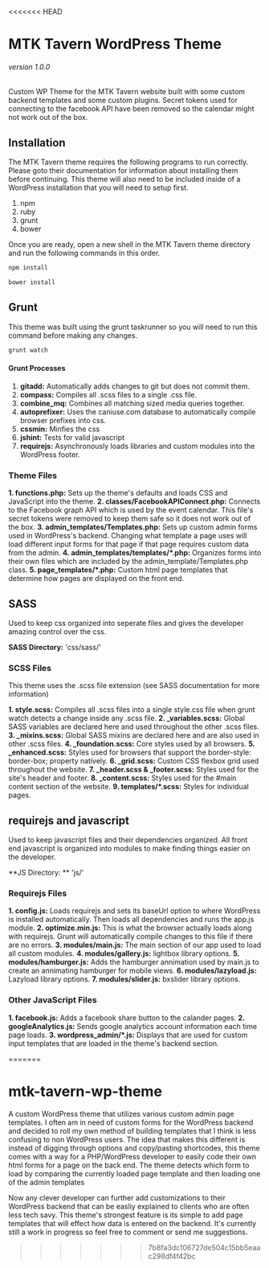 <<<<<<< HEAD
# MTK Tavern WordPress Theme
###### version 1.0.0

Custom WP Theme for the MTK Tavern website built with some custom backend templates and some custom plugins.  Secret tokens used for connecting to the facebook API have been removed so the calendar might not work out of the box.

## Installation

The MTK Tavern theme requires the following programs to run correctly.  Please goto their documentation for 
information about installing them before continuing.  This theme will also need to be included inside of a 
WordPress installation that you will need to setup first.

1. npm
2. ruby
3. grunt
4. bower

Once you are ready, open a new shell in the MTK Tavern theme directory and run the following commands in this order.

```bash
npm install
``` 

```bash
bower install
```

## Grunt

This theme was built using the grunt taskrunner so you will need to run this command before making any changes.

```bash
grunt watch
```

#### Grunt Processes

1. **gitadd:** Automatically adds changes to git but does not commit them.
2. **compass:** Compiles all .scss files to a single .css file.
3. **combine_mq:** Combines all matching sized media queries together.
4. **autoprefixer:** Uses the caniuse.com database to automatically compile browser prefixes into css.
5. **cssmin:** Minfies the css
6. **jshint:** Tests for valid javascript
7. **requirejs:** Asynchronously loads libraries and custom modules into the WordPress footer.

### Theme Files

**1. functions.php:** Sets up the theme's defaults and loads CSS and JavaScript into the theme.
**2. classes/FacebookAPIConnect.php:** Connects to the Facebook graph API which is used by the event calendar.  This file's secret tokens were removed to keep them safe so it does not work out of the box.
**3. admin_templates/Templates.php:** Sets up custom admin forms used in WordPress's backend.  Changing what template a page uses will load different input forms for that page if that page requires custom data from the admin.
**4. admin_templates/templates/*.php:** Organizes forms into their own files which are included by the admin_template/Templates.php class.
**5. page_templates/*.php:** Custom html page templates that determine how pages are displayed on the front end.

## SASS

Used to keep css organized into seperate files and gives the developer amazing control over the css.

**SASS Directory:** 'css/sass/'

### SCSS Files

This theme uses the .scss file extension (see SASS documentation for more information)

**1. style.scss:** Compiles all .scss files into a single style.css file when grunt watch detects a change inside any .scss file.
**2. _variables.scss:** Global SASS variables are declared here and used throughout the other .scss files.
**3. _mixins.scss:** Global SASS mixins are declared here and are also used in other .scss files.
**4. _foundation.scss:** Core styles used by all browsers.
**5. _enhanced.scss:** Styles used for browsers that support the border-style: border-box; property natively.
**6. _grid.scss:** Custom CSS flexbox grid used throughout the website.
**7. _header.scss & _footer.scss:** Styles used for the site's header and footer.
**8. _content.scss:** Styles used for the #main content section of the website.
**9. templates/*.scss:** Styles for individual pages.

## requirejs and javascript

Used to keep javascript files and their dependencies organized.  All front end javascript is organized into modules to make finding 
things easier on the developer.

**JS Directory: ** 'js/'

### Requirejs Files

**1. config.js:** Loads requirejs and sets its baseUrl option to where WordPress is installed automatically.  Then loads all dependencies and runs the app.js module.
**2. optimize.min.js:** This is what the browser actually loads along with requirejs.  Grunt will automatically compile changes to this file if there are no errors.
**3. modules/main.js:** The main section of our app used to load all custom modules.
**4. modules/gallery.js:** lightbox library options.
**5. modules/hamburger.js:** Adds the hamburger annimation used by main.js to create an annimating hamburger for mobile views.
**6. modules/lazyload.js:** Lazyload library options.
**7. modules/slider.js:** bxslider library options.

### Other JavaScript Files

**1. facebook.js:** Adds a facebook share button to the calander pages.
**2. googleAnalytics.js:** Sends google analytics account information each time page loads.
**3. wordpress_admin/*.js:** Displays that are used for custom input templates that are loaded in the theme's backend section.



=======
# mtk-tavern-wp-theme
A custom WordPress theme that utilizes various custom admin page templates.  I often am in need of custom forms for the WordPress backend and decided to roll my own method of building templates that I think is less confusing to non WordPress users.  The idea that makes this different is instead of digging through options and copy/pasting shortcodes, this theme comes with a way for a PHP/WordPress developer to easily code their own html forms for a page on the back end.  The theme detects which form to load by comparing the currently loaded page template and then loading one of the admin templates

Now any clever developer can further add customizations to their WordPress backend that can be easliy explained to clients who are often less tech savy.  This theme's strongest feature is its simple to add page templates that will effect how data is entered on the backend.  It's currently still a work in progress so feel free to comment or send me suggestions.  
>>>>>>> 7b8fa3dc106727de504c15bb5eaac298df4f42bc
